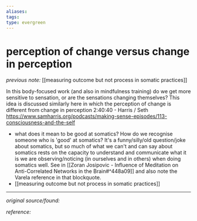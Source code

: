```yaml
---
aliases: 
tags: 
type: evergreen
---
```


# perception of change versus change in perception

_previous note:_ [[measuring outcome but not process in somatic practices]]

In this body-focused work (and also in mindfulness training) do we get more sensitive to sensation, or are the sensations changing themselves? This idea is discussed similarly here in which the perception of change is different from change in perception 2:40:40 - Harris / Seth <https://www.samharris.org/podcasts/making-sense-episodes/113-consciousness-and-the-self> 

- what does it mean to be good at somatics? How do we recognise someone who is 'good' at somatics? It's a funny/silly/old question/joke about somatics, but so much of what we can't and can say about somatics rests on the capacity to understand and communicate what it is we are observing/noticing (in ourselves and in others) when doing somatics well. See in [[Zoran Josipovic - Influence of Meditation on Anti-Correlated Networks in the Brain#^448a09]] and also note the Varela reference in that blockquote.
- [[measuring outcome but not process in somatic practices]] 

---

_original source/found:_ 

_reference:_ 



